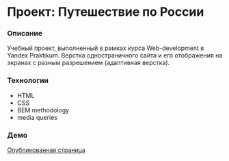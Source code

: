 # Проект: Путешествие по России

### Описание

Учебный проект, выполненный в рамках курса Web-development в Yandex Praktikum. Верстка одностраничного сайта и его отображения на экранах с разным разрешением (адаптивная верстка).

### Технологии

- HTML
- CSS
- BEM methodology
- media queries

### Демо

[Опубликованная страница](https://puinka.github.io/russian-travel/index.html)
